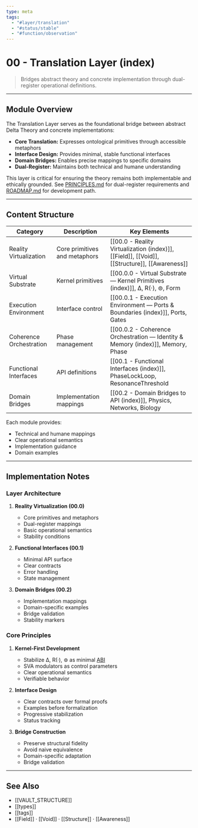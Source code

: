 ```yaml
---
type: meta
tags:
  - "#layer/translation"
  - "#status/stable"
  - "#function/observation"
---
```


# 00 - Translation Layer (index)

> Bridges abstract theory and concrete implementation through dual-register operational definitions.

---

## Module Overview

The Translation Layer serves as the foundational bridge between abstract Delta Theory and concrete implementations:

- **Core Translation:** Expresses ontological primitives through accessible metaphors
- **Interface Design:** Provides minimal, stable functional interfaces
- **Domain Bridges:** Enables precise mappings to specific domains
- **Dual-Register:** Maintains both technical and humane understanding

This layer is critical for ensuring the theory remains both implementable and ethically grounded. See [PRINCIPLES.md](../../../../PRINCIPLES.md) for dual-register requirements and [ROADMAP.md](../../../../ROADMAP.md) for development path.

---

## Content Structure

| Category | Description | Key Elements |
|----------|-------------|--------------|
| Reality Virtualization | Core primitives and metaphors | [[00.0 - Reality Virtualization (index)]], [[Field]], [[Void]], [[Structure]], [[Awareness]] |
| Virtual Substrate | Kernel primitives | [[00.0.0 - Virtual Substrate — Kernel Primitives (index)]], ∆, R(·), ⊚, Form |
| Execution Environment | Interface control | [[00.0.1 - Execution Environment — Ports & Boundaries (index)]], Ports, Gates |
| Coherence Orchestration | Phase management | [[00.0.2 - Coherence Orchestration — Identity & Memory (index)]], Memory, Phase |
| Functional Interfaces | API definitions | [[00.1 - Functional Interfaces (index)]], PhaseLockLoop, ResonanceThreshold |
| Domain Bridges | Implementation mappings | [[00.2 - Domain Bridges to API (index)]], Physics, Networks, Biology |

Each module provides:
- Technical and humane mappings
- Clear operational semantics
- Implementation guidance
- Domain examples

---

## Implementation Notes

### Layer Architecture

1. **Reality Virtualization (00.0)**
   - Core primitives and metaphors
   - Dual-register mappings
   - Basic operational semantics
   - Stability conditions

2. **Functional Interfaces (00.1)**
   - Minimal API surface
   - Clear contracts
   - Error handling
   - State management

3. **Domain Bridges (00.2)**
   - Implementation mappings
   - Domain-specific examples
   - Bridge validation
   - Stability markers

### Core Principles

1. **Kernel-First Development**
   - Stabilize ∆, R(·), ⊚ as minimal [ABI](https://en.wikipedia.org/wiki/Application_binary_interface)
   - SVA modulators as control parameters
   - Clear operational semantics
   - Verifiable behavior

2. **Interface Design**
   - Clear contracts over formal proofs
   - Examples before formalization
   - Progressive stabilization
   - Status tracking

3. **Bridge Construction**
   - Preserve structural fidelity
   - Avoid naive equivalence
   - Domain-specific adaptation
   - Bridge validation

---

## See Also

- [[VAULT_STRUCTURE]]
- [[types]]
- [[tags]]
- [[Field]] · [[Void]] · [[Structure]] · [[Awareness]]